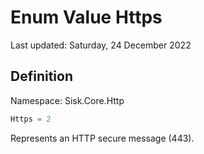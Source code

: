 # Enum Value Https
Last updated: Saturday, 24 December 2022

## Definition
Namespace: Sisk.Core.Http

```csharp
Https = 2
```

Represents an HTTP secure message (443).


